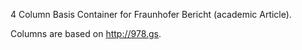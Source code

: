 4 Column Basis Container for Fraunhofer Bericht (academic Article).

Columns are based on http://978.gs.